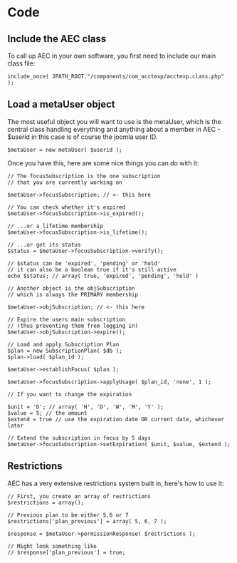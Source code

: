 # Code

## Include the AEC class

To call up AEC in your own software, you first need to include our main class file:

```
include_once( JPATH_ROOT."/components/com_acctexp/acctexp.class.php" );
```

## Load a metaUser object

The most useful object you will want to use is the metaUser, which is the central class handling everything and anything about a member in AEC - $userid in this case is of course the joomla user ID.

```
$metaUser = new metaUser( $userid );
```

Once you have this, here are some nice things you can do with it:

```
// The focusSubscription is the one subscription
// that you are currently working on

$metaUser->focusSubscription; // <- this here

// You can check whether it's expired
$metaUser->focusSubscription->is_expired();

// ...or a lifetime membership
$metaUser->focusSubscription->is_lifetime();

// ...or get its status
$status = $metaUser->focusSubscription->verify();

// $status can be 'expired', 'pending' or 'hold'
// it can also be a boolean true if it's still active
echo $status; // array( true, 'expired', 'pending', 'hold' )

// Another object is the objSubscription
// which is always the PRIMARY membership

$metaUser->objSubscription; // <- this here

// Expire the users main subscription
// (thus preventing them from logging in)
$metaUser->objSubscription->expire();

// Load and apply Subscription Plan
$plan = new SubscriptionPlan( $db );
$plan->load( $plan_id );

$metaUser->establishFocus( $plan );

$metaUser->focusSubscription->applyUsage( $plan_id, 'none', 1 );

// If you want to change the expiration

$unit = 'D'; // array( 'H', 'D', 'W', 'M', 'Y' );
$value = 5; // the amount
$extend = true // use the expiration date OR current date, whichever later

// Extend the subscription in focus by 5 days
$metaUser->focusSubscription->setExpiration( $unit, $value, $extend );
```

## Restrictions

AEC has a very extensive restrictions system built in, here's how to use it:

```
// First, you create an array of restrictions
$restrictions = array();

// Previous plan to be either 5,6 or 7
$restrictions['plan_previous'] = array( 5, 6, 7 );

$response = $metaUser->permissionResponse( $restrictions );

// Might look something like
// $response['plan_previous'] = true;
```
